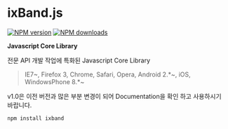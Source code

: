# ixBand.js

[![NPM version](https://img.shields.io/npm/v/ixband.svg)](https://www.npmjs.com/package/ixband)
[![NPM downloads](https://img.shields.io/npm/dm/ixband.svg)](https://www.npmjs.com/package/ixband)

**Javascript Core Library**

전문 API 개발 작업에 특화된 Javascript Core Library
>IE7~, Firefox 3, Chrome, Safari, Opera, Android 2.*~, iOS, WindowsPhone 8.*~

v1.0은 이전 버전과 많은 부분 변경이 되어 Documentation을 확인 하고 사용하시기 바랍니다.

```
npm install ixband
```
